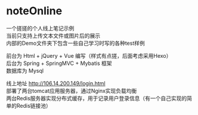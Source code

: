 # noteOnline
一个搓搓的个人线上笔记示例  
当前只支持上传文本文件或图片后的展示  
内部的Demo文件夹下包含一些自己学习时写的各种test样例  

前台为 Html + jQuery + Vue 编写（样式有点搓，后面考虑采用Hexo）  
后台为 Spring + SpringMVC + Mybatis 框架  
数据库为 Mysql  

线上地址 http://106.14.200.149/login.html  
部署了两台tomcat应用服务器，通过Nginx实现负载均衡  
两台Redis服务器实现分布式缓存，用于记录用户登录信息（有一个自己实现的简单的Redis链接池）
